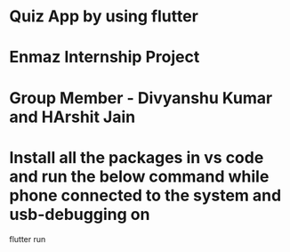 # Quiz App by using flutter

# Enmaz Internship Project

# Group Member - Divyanshu Kumar and HArshit Jain

# Install all the packages in vs code and run the below command while phone connected to the system and usb-debugging on

flutter run
